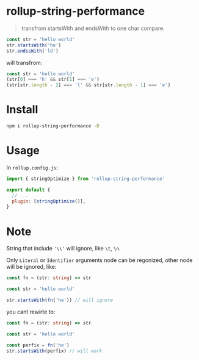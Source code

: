 # rollup-string-performance

> transfrom startsWith and endsWith to one char compare.

```js
const str = 'hello world'
str.startsWith('he')
str.endssWith('ld')
```

will transfrom:

```js
const str = 'hello world'
(str[0] === 'h' && str[1] === 'e')
(str[str.length - 2] === 'l' && str[str.length - 1] === 'e')
```

# Install

```bash
npm i rollup-string-performance -D
```

# Usage

In `rollup.config.js`:

```js
import { stringOptimize } from 'rollup-string-performance'

export default {
  // ...
  plugin: [stringOptimize()],
}
```

# Note

String that include `'\\'` will ignore, like `\t`, `\n`.

Only `Literal` or `Identifier` arguments node can be regonized, other node will be ignored, like:

```ts
const fn = (str: string) => str

const str = 'hello world'

str.startsWith(fn('he')) // will ignore
```

you cant rewirte to:

```ts
const fn = (str: string) => str

const str = 'hello world'

const perfix = fn('he')
str.startsWith(perfix) // will work
```
